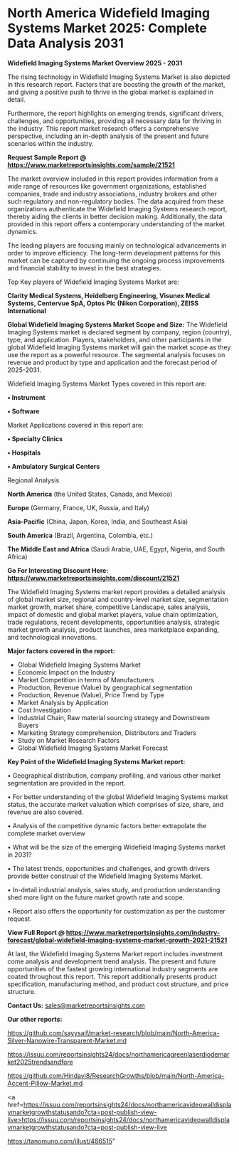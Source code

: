 # North America Widefield Imaging Systems Market 2025: Complete Data Analysis 2031

<Strong> Widefield Imaging Systems Market Overview 2025 - 2031</strong>

The rising technology in Widefield Imaging Systems Market is also depicted in this research report. Factors that are boosting the growth of the market, and giving a positive push to thrive in the global market is explained in detail.

Furthermore, the report highlights on emerging trends, significant drivers, challenges, and opportunities, providing all necessary data for thriving in the industry. This report market research offers a comprehensive perspective, including an in-depth analysis of the present and future scenarios within the industry.

<strong>Request Sample Report @ <a href=https://www.marketreportsinsights.com/sample/21521>https://www.marketreportsinsights.com/sample/21521</a></strong>

The market overview included in this report provides information from a wide range of resources like government organizations, established companies, trade and industry associations, industry brokers and other such regulatory and non-regulatory bodies. The data acquired from these organizations authenticate the Widefield Imaging Systems research report, thereby aiding the clients in better decision making. Additionally, the data provided in this report offers a contemporary understanding of the market dynamics.

The leading players are focusing mainly on technological advancements in order to improve efficiency. The long-term development patterns for this market can be captured by continuing the ongoing process improvements and financial stability to invest in the best strategies.

Top Key players of Widefield Imaging Systems Market are:

<strong>Clarity Medical Systems, Heidelberg Engineering, Visunex Medical Systems, Centervue SpA, Optos Plc (Nikon Corporation), ZEISS International</strong>

<strong><b>Global Widefield Imaging Systems Market Scope and Size:</b></strong>
The Widefield Imaging Systems market is declared segment by company, region (country), type, and application. Players, stakeholders, and other participants in the global Widefield Imaging Systems market will gain the market scope as they use the report as a powerful resource. The segmental analysis focuses on revenue and product by type and application and the forecast period of 2025-2031.

Widefield Imaging Systems Market Types covered in this report are:

<strong>• Instrument

• Software</strong>

Market Applications covered in this report are:

<strong>• Specialty Clinics

• Hospitals

• Ambulatory Surgical Centers</strong> 

Regional Analysis

<strong>North America</strong> (the United States, Canada, and Mexico)

<strong>Europe</strong> (Germany, France, UK, Russia, and Italy)

<strong>Asia-Pacific</strong> (China, Japan, Korea, India, and Southeast Asia)

<strong>South America</strong> (Brazil, Argentina, Colombia, etc.)

<strong>The Middle East and Africa</strong> (Saudi Arabia, UAE, Egypt, Nigeria, and South Africa)

<strong>Go For Interesting Discount Here: <a href=https://www.marketreportsinsights.com/discount/21521>https://www.marketreportsinsights.com/discount/21521</a></strong>

The Widefield Imaging Systems market report provides a detailed analysis of global market size, regional and country-level market size, segmentation market growth, market share, competitive Landscape, sales analysis, impact of domestic and global market players, value chain optimization, trade regulations, recent developments, opportunities analysis, strategic market growth analysis, product launches, area marketplace expanding, and technological innovations.

<strong><b>Major factors covered in the report:</b></strong>
<ul>
  <li>Global Widefield Imaging Systems Market </li>
  <li>Economic Impact on the Industry</li>
  <li>Market Competition in terms of Manufacturers</li>
  <li>Production, Revenue (Value) by geographical segmentation</li>
  <li>Production, Revenue (Value), Price Trend by Type</li>
  <li>Market Analysis by Application</li>
  <li>Cost Investigation</li>
  <li>Industrial Chain, Raw material sourcing strategy and Downstream Buyers</li>
  <li>Marketing Strategy comprehension, Distributors and Traders</li>
  <li>Study on Market Research Factors</li>
  <li>Global Widefield Imaging Systems Market Forecast</li>
</ul>

<strong><b>Key Point of the Widefield Imaging Systems Market report:</b></strong>

• Geographical distribution, company profiling, and various other market segmentation are provided in the report.

• For better understanding of the global Widefield Imaging Systems market status, the accurate market valuation which comprises of size, share, and revenue are also covered.

• Analysis of the competitive dynamic factors better extrapolate the complete market overview

• What will be the size of the emerging Widefield Imaging Systems market in 2031?

• The latest trends, opportunities and challenges, and growth drivers provide better construal of the Widefield Imaging Systems Market.

• In-detail industrial analysis, sales study, and production understanding shed more light on the future market growth rate and scope.

• Report also offers the opportunity for customization as per the customer request.

<strong><b>View Full Report @ <a href=https://www.marketreportsinsights.com/industry-forecast/global-widefield-imaging-systems-market-growth-2021-21521>https://www.marketreportsinsights.com/industry-forecast/global-widefield-imaging-systems-market-growth-2021-21521</a></b></strong>


At last, the Widefield Imaging Systems Market report includes investment come analysis and development trend analysis. The present and future opportunities of the fastest growing international industry segments are coated throughout this report. This report additionally presents product specification, manufacturing method, and product cost structure, and price structure.

<strong>Contact Us:</strong>
sales@marketreportsinsights.com

<strong>Our other reports:</strong>

<a href=https://github.com/sayysaif/market-research/blob/main/North-America-Silver-Nanowire-Transparent-Market.md>https://github.com/sayysaif/market-research/blob/main/North-America-Silver-Nanowire-Transparent-Market.md</a>

<a href=https://issuu.com/reportsinsights24/docs/northamericagreenlaserdiodemarket2025trendsandfore>https://issuu.com/reportsinsights24/docs/northamericagreenlaserdiodemarket2025trendsandfore</a>

<a href=https://github.com/Hindavi8/ResearchGrowths/blob/main/North-America-Accent-Pillow-Market.md>https://github.com/Hindavi8/ResearchGrowths/blob/main/North-America-Accent-Pillow-Market.md</a>

<a href=https://issuu.com/reportsinsights24/docs/northamericavideowalldisplaymarketgrowthstatusando?cta=post-publish-view-live>https://issuu.com/reportsinsights24/docs/northamericavideowalldisplaymarketgrowthstatusando?cta=post-publish-view-live</a>

<a href=https://tanomuno.com/illust/486515>https://tanomuno.com/illust/486515</a>"
